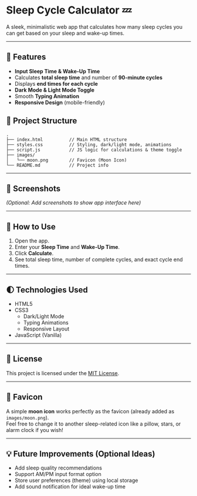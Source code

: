 # Sleep Cycle Calculator 💤

A sleek, minimalistic web app that calculates how many sleep cycles you can get based on your sleep and wake-up times.

---

## 🌟 Features

- **Input Sleep Time & Wake-Up Time**
- Calculates **total sleep time** and number of **90-minute cycles**
- Displays **end times for each cycle**
- **Dark Mode & Light Mode Toggle**
- Smooth **Typing Animation**
- **Responsive Design** (mobile-friendly)

## 📂 Project Structure

```
.
├── index.html          // Main HTML structure
├── styles.css          // Styling, dark/light mode, animations
├── script.js           // JS logic for calculations & theme toggle
├── images/
│   └── moon.png        // Favicon (Moon Icon)
└── README.md           // Project info
```

---

## 📸 Screenshots

*(Optional: Add screenshots to show app interface here)*

---

## 🔧 How to Use

1. Open the app.
2. Enter your **Sleep Time** and **Wake-Up Time**.
3. Click **Calculate**.
4. See total sleep time, number of complete cycles, and exact cycle end times.

---

## 🌓 Technologies Used

- HTML5
- CSS3
  - Dark/Light Mode
  - Typing Animations
  - Responsive Layout
- JavaScript (Vanilla)

---

## 📄 License

This project is licensed under the [MIT License](LICENSE).

---

## 🌙 Favicon

A simple **moon icon** works perfectly as the favicon (already added as `images/moon.png`).  
Feel free to change it to another sleep-related icon like a pillow, stars, or alarm clock if you wish!

---

## 💡 Future Improvements (Optional Ideas)

- Add sleep quality recommendations
- Support AM/PM input format option
- Store user preferences (theme) using local storage
- Add sound notification for ideal wake-up time
